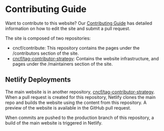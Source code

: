 # Contributing Guide

Want to contribute to this website? Our [Contributing Guide] has detailed
information on how to edit the site and submit a pull request.

The site is composed of two repositories:

* cncf/contribute: This repository contains the pages under the /contributors
  section of the site.
* [cncf/tag-contributor-strategy]: Contains the website infrastructure, and
  pages under the /maintainers section of the site.

[Contributing Guide]: https://cncf-contribute.netlify.app/about/contributing/
[cncf/tag-contributor-strategy]: https://github.com/cncf/sig-contributor-strategy/

## Netlify Deployments

The main website is in another repository, [cncf/tag-contributor-strategy]. When
a pull request is created for this repository, Netlify clones the main repo and
builds the website using the content from this repository. A preview of the
website is available in the GitHub pull request.

When commits are pushed to the production branch of this repository, a build of
the main website is triggered in Netlify.
